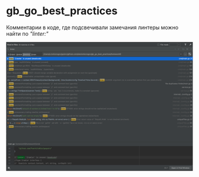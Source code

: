 # gb_go_best_practices

Комментарии в коде, где подсвечивали замечания линтеры можно найти по _"linter:"_

![image](img.png)